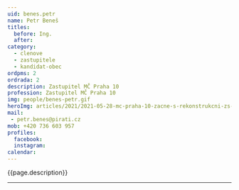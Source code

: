 ```yaml
---
uid: benes.petr
name: Petr Beneš
titles:
  before: Ing.
  after:
category:
  - clenove
  - zastupitele
  - kandidat-obec
ordpms: 2
ordrada: 2
description: Zastupitel MČ Praha 10
profession: Zastupitel MČ Praha 10
img: people/benes-petr.gif
heroImg: articles/2021/2021-05-28-mc-praha-10-zacne-s-rekonstrukcni-zs-v-olsinach.jpg
mail:
 - petr.benes@pirati.cz
mob: +420 736 603 957
profiles:
  facebook: 
  instagram: 
calendar: 
---
```


{{page.description}}



---
